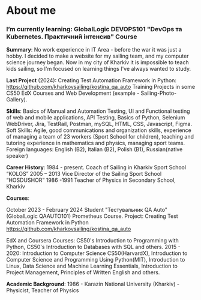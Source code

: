 # About me

### I’m currently learning: GlobalLogic DEVOPS101 **"DevOps та Kubernetes. Практичний інтенсив"** Course

**Summary**:
No work experience in IT Area - before the war it was just a hobby. I decided to make a website for my sailing team, and my computer science journey began. Now in my city of Kharkiv it is impossible to teach kids sailing, so I'm focused on learning things I've always wanted to study.

**Last Project** (2024): Creating Test Automation Framework in Python: https://github.com/kharkovsailing/kostina_qa_auto
Training Projects in some CS50 EdX Courses and Web Development (example - Sailing-Photo-Gallery).

**Skills**:
Basics of Manual and Automation Testing, UI and Functional testing of web and mobile applications, API Testing, Basics of Python, Selenium WebDriver, Jira, TestRail, Postman, mySQL, HTML, CSS, Javascript, Figma.
Soft Skills: Agile, good communications and organization skills, experience of managing a team of 23 workers (Sport School for children), teaching and tutoring experience in mathematics and physics, managing sport teams.
Foreign languages: English (B2), Italian (B2), Polish (B1), Russian(native speaker)

**Career History**:
1984 - present. 
Coach of Sailing in Kharkiv Sport School “KOLOS”
2005 – 2013 
Vice Director of the Sailing Sport School  “HOSDUSHOR”
1986 -1991
Teacher of Physics in Secondary School, Kharkiv

**Courses**:

October 2023 - February 2024 
Student "Тестувальник QA Auto"(GlobalLogic QAAUTO101) Prometheus Course.
Project: Creating Test Automation Framework in Python
 https://github.com/kharkovsailing/kostina_qa_auto

EdX and Coursera Courses: CS50's Introduction to Programming with Python, CS50's Introduction to Databases with SQL and others.
2015 - 2020:
Introduction to Computer Science CS50(HarvardX), Introduction to Computer Science and Programming Using Python(MIT), Introduction to Linux, Data Science and Machine Learning Essentials, Introduction to Project Management, Principles of Written English and others.

**Academic Background**:
1986 - Karazin National  University (Kharkiv) - Physicist, Teacher of Physics
